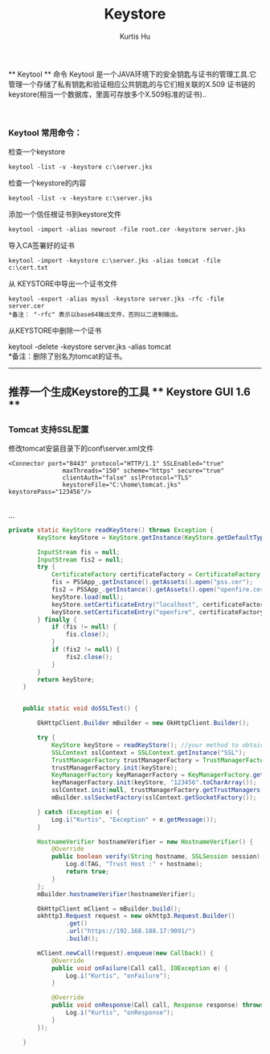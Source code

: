 ﻿--- 
published: true
title: Keystore
layout: post
author: Kurtis Hu
category: 
  - security
tags: 
- keystore
- SSL
---

 ** Keytool **  命令
Keytool 是一个JAVA环境下的安全钥匙与证书的管理工具.它管理一个存储了私有钥匙和验证相应公共钥匙的与它们相关联的X.509 证书链的keystore(相当一个数据库，里面可存放多个X.509标准的证书)..

<br/>

###  Keytool 常用命令：
检查一个keystore

    keytool -list -v -keystore c:\server.jks 
 
检查一个keystore的内容

    keytool -list -v -keystore c:\server.jks 
 
添加一个信任根证书到keystore文件

    keytool -import -alias newroot -file root.cer -keystore server.jks

导入CA签署好的证书 

    keytool -import -keystore c:\server.jks -alias tomcat -file c:\cert.txt 

从 KEYSTORE中导出一个证书文件

    keytool -export -alias myssl -keystore server.jks -rfc -file server.cer 
    *备注： "-rfc" 表示以base64输出文件，否则以二进制输出。

从KEYSTORE中删除一个证书

   keytool -delete -keystore server.jks -alias tomcat   
   *备注：删除了别名为tomcat的证书。

---- 
推荐一个生成Keystore的工具 ** Keystore GUI 1.6 **
----  

### Tomcat 支持SSL配置  

修改tomcat安装目录下的conf\server.xml文件  
 
``` 
<Connector port="8443" protocol="HTTP/1.1" SSLEnabled="true"
               maxThreads="150" scheme="https" secure="true"
               clientAuth="false" sslProtocol="TLS"
 			   keystoreFile="C:\home\tomcat.jks" keystorePass="123456"/>

```

<br/>
...


```java 
private static KeyStore readKeyStore() throws Exception {
        KeyStore keyStore = KeyStore.getInstance(KeyStore.getDefaultType());

        InputStream fis = null;
        InputStream fis2 = null;
        try {
            CertificateFactory certificateFactory = CertificateFactory.getInstance("X.509");
            fis = PSSApp_.getInstance().getAssets().open("pss.cer");
            fis2 = PSSApp_.getInstance().getAssets().open("openfire.cer");
            keyStore.load(null);
            keyStore.setCertificateEntry("localhost", certificateFactory.generateCertificate(fis));
            keyStore.setCertificateEntry("openfire", certificateFactory.generateCertificate(fis2));
        } finally {
            if (fis != null) {
                fis.close();
            }
            if (fis2 != null) {
                fis2.close();
            }
        }
        return keyStore;
    }


    public static void doSSLTest() {

        OkHttpClient.Builder mBuilder = new OkHttpClient.Builder();

        try {
            KeyStore keyStore = readKeyStore(); //your method to obtain KeyStore
            SSLContext sslContext = SSLContext.getInstance("SSL");
            TrustManagerFactory trustManagerFactory = TrustManagerFactory.getInstance(TrustManagerFactory.getDefaultAlgorithm());
            trustManagerFactory.init(keyStore);
            KeyManagerFactory keyManagerFactory = KeyManagerFactory.getInstance(KeyManagerFactory.getDefaultAlgorithm());
            keyManagerFactory.init(keyStore, "123456".toCharArray());
            sslContext.init(null, trustManagerFactory.getTrustManagers(), new SecureRandom());
            mBuilder.sslSocketFactory(sslContext.getSocketFactory());

        } catch (Exception e) {
            Log.i("Kurtis", "Exception" + e.getMessage());
        }

        HostnameVerifier hostnameVerifier = new HostnameVerifier() {
            @Override
            public boolean verify(String hostname, SSLSession session) {
                Log.d(TAG, "Trust Host :" + hostname);
                return true;
            }
        };
        mBuilder.hostnameVerifier(hostnameVerifier);

        OkHttpClient mClient = mBuilder.build();
        okhttp3.Request request = new okhttp3.Request.Builder()
                .get()
                .url("https://192.168.188.17:9091/")
                .build();

        mClient.newCall(request).enqueue(new Callback() {
            @Override
            public void onFailure(Call call, IOException e) {
                Log.i("Kurtis", "onFailure");
            }

            @Override
            public void onResponse(Call call, Response response) throws IOException {
                Log.i("Kurtis", "onResponse");
            }
        });

    }

```  
